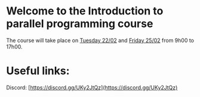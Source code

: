 # Welcome to the Introduction to parallel programming course

The course will take place on [Tuesday 22/02](https://indico.cern.ch/event/1130046/) and [Friday 25/02](https://indico.cern.ch/event/1130047/) from 9h00 to 17h00.

# Useful links: 
Discord: [https://discord.gg/UKy2JtQz](https://discord.gg/UKy2JtQz)


